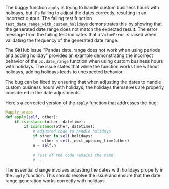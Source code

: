 The buggy function `apply` is trying to handle custom business hours with holidays, but it's failing to adjust the dates correctly, resulting in an incorrect output. The failing test function `test_date_range_with_custom_holidays` demonstrates this by showing that the generated date range does not match the expected result. The error message from the failing test indicates that a `ValueError` is raised when validating the frequency of the generated date range.

The GitHub issue "Pandas date_range does not work when using periods and adding holiday" provides an example demonstrating the incorrect behavior of the `pd.date_range` function when using custom business hours with holidays. The issue states that while the function works fine without holidays, adding holidays leads to unexpected behavior.

The bug can be fixed by ensuring that when adjusting the dates to handle custom business hours with holidays, the holidays themselves are properly considered in the date adjustments.

Here's a corrected version of the `apply` function that addresses the bug:

```python
@apply_wraps
def apply(self, other):
    if isinstance(other, datetime):
        if isinstance(other, datetime):
            # adjusted code to handle holidays
            if other in self.holidays:
                other = self._next_opening_time(other)
            n = self.n
            
            # rest of the code remains the same
            # ...
``` 

The essential change involves adjusting the dates with holidays properly in the `apply` function. This should resolve the issue and ensure that the date range generation works correctly with holidays.